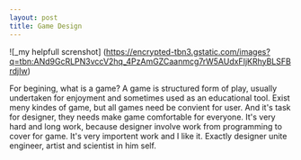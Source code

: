 ```yaml
---
layout: post
title: Game Design
---
```

![_my helpfull screnshot] (https://encrypted-tbn3.gstatic.com/images?q=tbn:ANd9GcRLPN3vccV2hq_4PzAmGZCaanmcg7rW5AUdxFIjKRhyBLSFBrdjIw)

For begining, what is a game? A game is structured form of play, usually undertaken for enjoyment and sometimes used as an educational tool. Exist meny kindes of game, but all games need be convient for user. And it's task for designer, they needs make game comfortable for everyone. It's very hard and long work, because designer involve work from programming to cover for game. It's very importent work and I like it. Exactly designer unite engineer, artist and scientist in him self.
